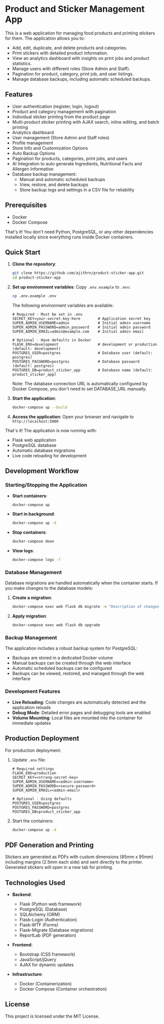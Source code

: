 # Product and Sticker Management App

This is a web application for managing food products and printing stickers for them. The application allows you to:
- Add, edit, duplicate, and delete products and categories.
- Print stickers with detailed product information.
- View an analytics dashboard with insights on print jobs and product statistics.
- Manage users with different roles (Store Admin and Staff).
- Pagination for product, category, print job, and user listings.
- Manage database backups, including automatic scheduled backups.

## Features
- User authentication (register, login, logout)
- Product and category management with pagination
- Individual sticker printing from the product page
- Multi-product sticker printing with AJAX search, inline editing, and batch printing
- Analytics dashboard
- User management (Store Admin and Staff roles)
- Profile management
- Store Info and Customization Options
- Auto Backup Options
- Pagination for products, categories, print jobs, and users
- AI Integration to auto generate Ingredients, Nutritional Facts and Allergen Information
- Database backup management:
  - Manual and automatic scheduled backups
  - View, restore, and delete backups
  - Store backup logs and settings in a CSV file for reliability

## Prerequisites

- Docker
- Docker Compose

That's it! You don't need Python, PostgreSQL, or any other dependencies installed locally since everything runs inside Docker containers.

## Quick Start

1. **Clone the repository**:
   ```sh
   git clone https://github.com/ajithrn/product-sticker-app.git
   cd product-sticker-app
   ```

2. **Set up environment variables**:
   Copy `.env.example` to `.env`:
   ```sh
   cp .env.example .env
   ```
   
   The following environment variables are available:

   ```plaintext
   # Required - Must be set in .env
   SECRET_KEY=your-secret-key-here        # Application secret key
   SUPER_ADMIN_USERNAME=admin             # Initial admin username
   SUPER_ADMIN_PASSWORD=admin_password    # Initial admin password
   SUPER_ADMIN_EMAIL=admin@example.com    # Initial admin email

   # Optional - Have defaults in Docker
   FLASK_ENV=development                  # development or production (default: development)
   POSTGRES_USER=postgres                 # Database user (default: postgres)
   POSTGRES_PASSWORD=postgres             # Database password (default: postgres)
   POSTGRES_DB=product_sticker_app        # Database name (default: product_sticker_app)
   ```

   Note: The database connection URL is automatically configured by Docker Compose, you don't need to set DATABASE_URL manually.

3. **Start the application**:
   ```sh
   docker-compose up --build
   ```

4. **Access the application**:
   Open your browser and navigate to `http://localhost:5000`

That's it! The application is now running with:
- Flask web application
- PostgreSQL database
- Automatic database migrations
- Live code reloading for development

## Development Workflow

### Starting/Stopping the Application

- **Start containers**:
  ```sh
  docker-compose up
  ```

- **Start in background**:
  ```sh
  docker-compose up -d
  ```

- **Stop containers**:
  ```sh
  docker-compose down
  ```

- **View logs**:
  ```sh
  docker-compose logs -f
  ```

### Database Management

Database migrations are handled automatically when the container starts. If you make changes to the database models:

1. **Create a migration**:
   ```sh
   docker-compose exec web flask db migrate -m "Description of changes"
   ```

2. **Apply migration**:
   ```sh
   docker-compose exec web flask db upgrade
   ```

### Backup Management

The application includes a robust backup system for PostgreSQL:
- Backups are stored in a dedicated Docker volume
- Manual backups can be created through the web interface
- Automatic scheduled backups can be configured
- Backups can be viewed, restored, and managed through the web interface

### Development Features

- **Live Reloading**: Code changes are automatically detected and the application reloads
- **Debug Mode**: Detailed error pages and debugging tools are enabled
- **Volume Mounting**: Local files are mounted into the container for immediate updates

## Production Deployment

For production deployment:

1. Update `.env` file:
   ```plaintext
   # Required settings
   FLASK_ENV=production
   SECRET_KEY=<strong-secret-key>
   SUPER_ADMIN_USERNAME=<admin-username>
   SUPER_ADMIN_PASSWORD=<secure-password>
   SUPER_ADMIN_EMAIL=<admin-email>

   # Optional - Using defaults
   POSTGRES_USER=postgres
   POSTGRES_PASSWORD=postgres
   POSTGRES_DB=product_sticker_app
   ```

2. Start the containers:
   ```sh
   docker-compose up -d
   ```

## PDF Generation and Printing

Stickers are generated as PDFs with custom dimensions (85mm x 95mm) including margins (2.5mm each side) and sent directly to the printer. Generated stickers will open in a new tab for printing.

## Technologies Used

- **Backend**:
  - Flask (Python web framework)
  - PostgreSQL (Database)
  - SQLAlchemy (ORM)
  - Flask-Login (Authentication)
  - Flask-WTF (Forms)
  - Flask-Migrate (Database migrations)
  - ReportLab (PDF generation)

- **Frontend**:
  - Bootstrap (CSS framework)
  - JavaScript/jQuery
  - AJAX for dynamic updates

- **Infrastructure**:
  - Docker (Containerization)
  - Docker Compose (Container orchestration)

## License

This project is licensed under the MIT License.

